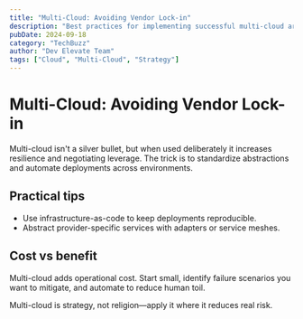 ```yaml
---
title: "Multi-Cloud: Avoiding Vendor Lock-in"
description: "Best practices for implementing successful multi-cloud architectures."
pubDate: 2024-09-18
category: "TechBuzz"
author: "Dev Elevate Team"
tags: ["Cloud", "Multi-Cloud", "Strategy"]
---
```


# Multi-Cloud: Avoiding Vendor Lock-in

Multi-cloud isn't a silver bullet, but when used deliberately it increases resilience and negotiating leverage. The trick is to standardize abstractions and automate deployments across environments.

## Practical tips

- Use infrastructure-as-code to keep deployments reproducible.
- Abstract provider-specific services with adapters or service meshes.

## Cost vs benefit

Multi-cloud adds operational cost. Start small, identify failure scenarios you want to mitigate, and automate to reduce human toil.

Multi-cloud is strategy, not religion—apply it where it reduces real risk.
